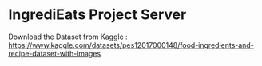<h1>IngrediEats Project Server </h1>


Download the Dataset from Kaggle : https://www.kaggle.com/datasets/pes12017000148/food-ingredients-and-recipe-dataset-with-images

